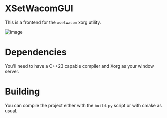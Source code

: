 # XSetWacomGUI

This is a frontend for the `xsetwacom` xorg utility.

![image](https://github.com/user-attachments/assets/37156821-0ca3-414d-a787-07f168bc13e0)

# Dependencies

You'll need to have a C++23 capable compiler and Xorg as your window server.

# Building

You can compile the project either with the `build.py` script or with cmake as usual.
